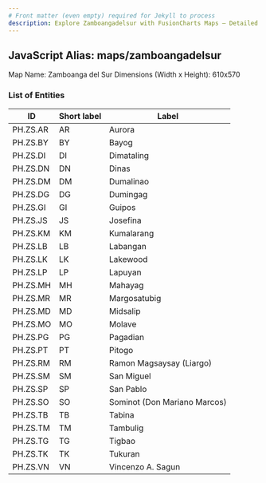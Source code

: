 ```yaml
---
# Front matter (even empty) required for Jekyll to process
description: Explore Zamboangadelsur with FusionCharts Maps – Detailed features for seamless integration. Try now & enhance your data visualization today! 
---
```


## JavaScript Alias: maps/zamboangadelsur

Map Name: Zamboanga del Sur
Dimensions (Width x Height): 610x570





### List of Entities

ID | Short label | Label
---|---|---|
PH.ZS.AR | AR | Aurora
PH.ZS.BY | BY | Bayog
PH.ZS.DI | DI | Dimataling
PH.ZS.DN | DN | Dinas
PH.ZS.DM | DM | Dumalinao
PH.ZS.DG | DG | Dumingag
PH.ZS.GI | GI | Guipos
PH.ZS.JS | JS | Josefina
PH.ZS.KM | KM | Kumalarang
PH.ZS.LB | LB | Labangan
PH.ZS.LK | LK | Lakewood
PH.ZS.LP | LP | Lapuyan
PH.ZS.MH | MH | Mahayag
PH.ZS.MR | MR | Margosatubig
PH.ZS.MD | MD | Midsalip
PH.ZS.MO | MO | Molave
PH.ZS.PG | PG | Pagadian
PH.ZS.PT | PT | Pitogo
PH.ZS.RM | RM | Ramon Magsaysay (Liargo)
PH.ZS.SM | SM | San Miguel
PH.ZS.SP | SP | San Pablo
PH.ZS.SO | SO | Sominot (Don Mariano Marcos)
PH.ZS.TB | TB | Tabina
PH.ZS.TM | TM | Tambulig
PH.ZS.TG | TG | Tigbao
PH.ZS.TK | TK | Tukuran
PH.ZS.VN | VN | Vincenzo A. Sagun